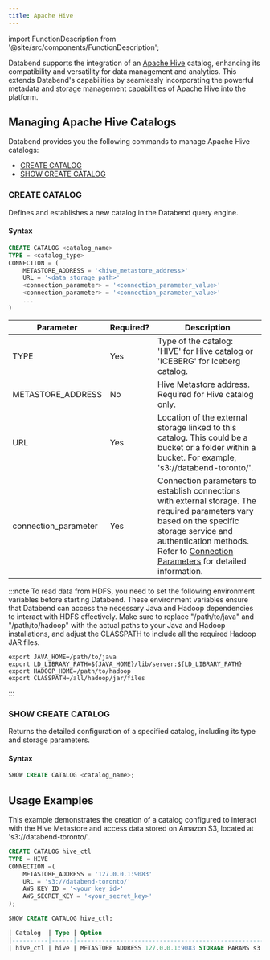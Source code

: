 ```yaml
---
title: Apache Hive
---
```

import FunctionDescription from '@site/src/components/FunctionDescription';

<FunctionDescription description="Introduced or updated: v1.2.83"/>

Databend supports the integration of an [Apache Hive](https://hive.apache.org/) catalog, enhancing its compatibility and versatility for data management and analytics. This extends Databend's capabilities by seamlessly incorporating the powerful metadata and storage management capabilities of Apache Hive into the platform.

## Managing Apache Hive Catalogs

Databend provides you the following commands to manage Apache Hive catalogs:

- [CREATE CATALOG](#create-catalog)
- [SHOW CREATE CATALOG](#show-create-catalog)

### CREATE CATALOG

Defines and establishes a new catalog in the Databend query engine.

#### Syntax

```sql
CREATE CATALOG <catalog_name>
TYPE = <catalog_type>
CONNECTION = (
    METASTORE_ADDRESS = '<hive_metastore_address>'
    URL = '<data_storage_path>'
    <connection_parameter> = '<connection_parameter_value>'
    <connection_parameter> = '<connection_parameter_value>'
    ...
)
```

| Parameter             | Required? | Description                                                                                                               | 
|-----------------------|-----------|---------------------------------------------------------------------------------------------------------------------------| 
| TYPE                  | Yes       | Type of the catalog: 'HIVE' for Hive catalog or 'ICEBERG' for Iceberg catalog.                                      | 
| METASTORE_ADDRESS     | No        | Hive Metastore address. Required for Hive catalog only.| 
| URL                   | Yes       | Location of the external storage linked to this catalog. This could be a bucket or a folder within a bucket. For example, 's3://databend-toronto/'.                       | 
| connection_parameter  | Yes       | Connection parameters to establish connections with external storage. The required parameters vary based on the specific storage service and authentication methods. Refer to [Connection Parameters](../../../13-sql-reference/51-connect-parameters.md) for detailed information. |

:::note
To read data from HDFS, you need to set the following environment variables before starting Databend. These environment variables ensure that Databend can access the necessary Java and Hadoop dependencies to interact with HDFS effectively. Make sure to replace "/path/to/java" and "/path/to/hadoop" with the actual paths to your Java and Hadoop installations, and adjust the CLASSPATH to include all the required Hadoop JAR files.
```shell
export JAVA_HOME=/path/to/java
export LD_LIBRARY_PATH=${JAVA_HOME}/lib/server:${LD_LIBRARY_PATH}
export HADOOP_HOME=/path/to/hadoop
export CLASSPATH=/all/hadoop/jar/files
```
:::

### SHOW CREATE CATALOG

Returns the detailed configuration of a specified catalog, including its type and storage parameters.

#### Syntax

```sql
SHOW CREATE CATALOG <catalog_name>;
```

## Usage Examples

This example demonstrates the creation of a catalog configured to interact with the Hive Metastore and access data stored on Amazon S3, located at 's3://databend-toronto/'.

```sql
CREATE CATALOG hive_ctl 
TYPE = HIVE 
CONNECTION =(
    METASTORE_ADDRESS = '127.0.0.1:9083' 
    URL = 's3://databend-toronto/' 
    AWS_KEY_ID = '<your_key_id>' 
    AWS_SECRET_KEY = '<your_secret_key>' 
);

SHOW CREATE CATALOG hive_ctl;

| Catalog  | Type | Option                                                                                                                 |
|----------|------|------------------------------------------------------------------------------------------------------------------------|
| hive_ctl | hive | METASTORE ADDRESS 127.0.0.1:9083 STORAGE PARAMS s3 | bucket=databend-toronto,root=/,endpoint=https://s3.amazonaws.com |
```